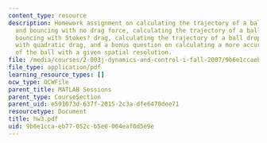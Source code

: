 ```yaml
---
content_type: resource
description: Homework assignment on calculating the trajectory of a ball dropping
  and bouncing with no drag force, calculating the trajectory of a ball dropping and
  bouncing with Stokes? drag, calculating the trajectory of a ball dropping and bouncing
  with quadratic drag, and a bonus question on calculating a more accurate trajectory
  of the ball with a given spatial resolution.
file: /media/courses/2-003j-dynamics-and-control-i-fall-2007/9b6e1ccaeb77052cb5e6064eaf0d5e9e_hw3.pdf
file_type: application/pdf
learning_resource_types: []
ocw_type: OCWFile
parent_title: MATLAB Sessions
parent_type: CourseSection
parent_uid: e591073d-637f-2015-2c3a-dfe6470dee71
resourcetype: Document
title: hw3.pdf
uid: 9b6e1cca-eb77-052c-b5e6-064eaf0d5e9e
---
```

